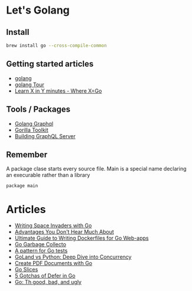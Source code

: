 # Let's Golang

## Install

```bash
brew install go --cross-compile-common
```

## Getting started articles

+ [golang](https://golang.org)
+ [golang Tour](https://tour.golang.org/)
+ [Learn X in Y minutes - Where X=Go](https://learnxinyminutes.com/docs/go/)


## Tools / Packages

+ [Golang Graphql](https://github.com/vektah/gqlgen)
+ [Gorilla Toolkit](http://www.gorillatoolkit.org/)
+ [Building GraphQL Server](https://github.com/vektah/gqlgen)


## Remember

A package clase starts every source file. Main is a special name declaring an
execurable rather than a library

```golang
package main

```

# Articles

+ [Writing Space Invaders with Go](https://sausheong.github.io/posts/space-invaders-with-go/)
+ [Advantages You Don't Hear Much About](https://medium.freecodecamp.org/here-are-some-amazing-advantages-of-go-that-you-dont-hear-much-about-1af99de3b23a)
+ [Ultimate Guide to Writing Dockerfiles for Go Web-apps](https://blog.hasura.io/the-ultimate-guide-to-writing-dockerfiles-for-go-web-apps-336efad7012c)
+ [Go Garbage Collecto](http://www.mtsoukalos.eu/Go-Garbage-Collector)
+ [A pattern for Go tests](https://medium.com/@pierreprinetti/a-pattern-for-go-tests-3468b51535)
+ [GoLand vs Python: Deep Dive into Concurrency](https://made2591.github.io/posts/go-py-benchmark)
+ [Create PDF Documents with Go](https://appliedgo.net/pdf/)
+ [Go Slices](http://www.golangprograms.com/go-language/slices-in-golang-programming.html)
+ [5 Gotchas of Defer in Go](https://blog.learngoprogramming.com/gotchas-of-defer-in-go-1-8d070894cb01)
+ [Go: Th good, bad, and ugly](https://bluxte.net/musings/2018/04/10/go-good-bad-ugly/)
